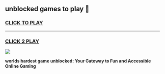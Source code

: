 
## unblocked games to play 👋
<h3>
<a href="https://premium.freeplayer.one?title=unblocked_games_to_play&ref=12F">CLICK TO PLAY</a></h3>
<hr>

<h3>
<a href="https://premium.freeplayer.one?title=unblocked_games_to_play&ref=12F">CLICK 2 PLAY</a>
  
</h3>

<a href="https://premium.freeplayer.one?title=unblocked_games_to_play&ref=12F/"><img src="https://clearcache.store/games.png"></a>


**worlds hardest game unblocked: Your Gateway to Fun and Accessible Online Gaming**
